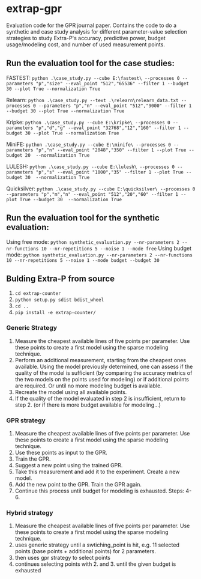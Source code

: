 # extrap-gpr

Evaluation code for the GPR journal paper. Contains the code to do a synthetic and case study analysis for different parameter-value selection strategies to study Extra-P's accuracy, predictive power, budget usage/modeling cost, and number of used measurement points.

## Run the evaluation tool for the case studies:

FASTEST: `python .\case_study.py --cube E:\fastest\ --processes 0 --parameters "p","size" --eval_point "512","65536" --filter 1 --budget 30 --plot True --normalization True`

Relearn: `python .\case_study.py --text .\relearn\relearn_data.txt --processes 0 --parameters "p","n" --eval_point "512","9000" --filter 1 --budget 30 --plot True --normalization True`

Kripke: `python .\case_study.py --cube E:\kripke\ --processes 0 --parameters "p","d","g" --eval_point "32768","12","160" --filter 1 --budget 30 --plot True --normalization True`

MiniFE: `python .\case_study.py --cube E:\minife\ --processes 0 --parameters "p","n" --eval_point "2048","350" --filter 1 --plot True --budget 20  --normalization True`

LULESH: `python .\case_study.py --cube E:\lulesh\ --processes 0 --parameters "p","s" --eval_point "1000","35" --filter 1 --plot True --budget 30  --normalization True`

Quicksilver: `python .\case_study.py --cube E:\quicksilver\ --processes 0 --parameters "p","m","n" --eval_point "512","20","60" --filter 1 --plot True --budget 30  --normalization True`

## Run the evaluation tool for the synthetic evaluation:

Using free mode: `python synthetic_evaluation.py --nr-parameters 2 --nr-functions 10 --nr-repetitions 5 --noise 1 --mode free`
Using budget mode: `python synthetic_evaluation.py --nr-parameters 2 --nr-functions 10 --nr-repetitions 5 --noise 1 --mode budget --budget 30`

## Bulding Extra-P from source

1. `cd extrap-counter`
2. `python setup.py sdist bdist_wheel`
3. `cd ..`
4. `pip install -e extrap-counter/`

### Generic Strategy

1. Measure the cheapest available lines of five points per
parameter. Use these points to create a first model using
the sparse modeling technique.
2. Perform an additional measurement, starting from the
cheapest ones available. Using the model previously determined,
one can assess if the quality of the model is
sufficient (by comparing the accuracy metrics of the two models on the points used for modeling) or if additional points are required. Or until no more modeling budget is available.
3. Recreate the model using all available points.
4. If the quality of the model evaluated in step 2 is insufficient,
return to step 2. (or if there is more budget available for modeling...)

### GPR strategy

1. Measure the cheapest available lines of five points per
parameter. Use these points to create a first model using
the sparse modeling technique. 
2. Use these points as input to the GPR.
3. Train the GPR.
4. Suggest a new point using the trained GPR.
5. Take this measurement and add it to the experiment. Create a new model.
6. Add the new point to the GPR. Train the GPR again.
7. Continue this process until budget for modeling is exhausted. Steps: 4-6.

### Hybrid strategy

1. Measure the cheapest available lines of five points per
parameter. Use these points to create a first model using
the sparse modeling technique.
2. uses generic strategy until a swtiching_point is hit, e.g. 11 selected points (base points + additional points) for 2 parameters.
3. then uses gpr strategy to select points
4. continues selecting points with 2. and 3. until the given budget is exhausted
